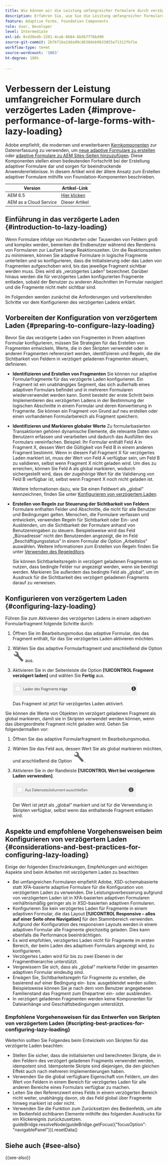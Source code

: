 ```yaml
---
title: Wie können wir die Leistung umfangreicher Formulare durch verzögertes Laden verbessern?
description: Erfahren Sie, wie Sie die Leistung umfangreicher Formulare durch verzögertes Laden verbessern können. Verzögertes Laden (Lazy Loading) verbessert die Performance von umfangreichen und komplexen adaptiven Formularen erheblich, indem Formularfragmente erst dann initialisiert und geladen werden, wenn sie sichtbar werden.
feature: Adaptive Forms, Foundation Components
role: User, Developer
level: Intermediate
exl-id: 0cd38edb-2201-4ca6-8b84-6b5b7f76bd90
source-git-commit: 2b76f1be2dda99c8638deb9633055e71312fbf1e
workflow-type: tm+mt
source-wordcount: '1063'
ht-degree: 100%

---
```


# Verbessern der Leistung umfangreicher Formulare durch verzögertes Laden {#improve-performance-of-large-forms-with-lazy-loading}

<span class="preview"> Adobe empfiehlt, die modernen und erweiterbaren [Kernkomponenten](https://experienceleague.adobe.com/docs/experience-manager-core-components/using/adaptive-forms/introduction.html?lang=de) zur Datenerfassung zu verwenden, um [neue adaptive Formulare zu erstellen](/help/forms/creating-adaptive-form-core-components.md) oder [adaptive Formulare zu AEM Sites-Seiten hinzuzufügen](/help/forms/create-or-add-an-adaptive-form-to-aem-sites-page.md). Diese Komponenten stellen einen bedeutenden Fortschritt bei der Erstellung adaptiver Formulare dar und sorgen für beeindruckende Anwendererlebnisse. In diesem Artikel wird der ältere Ansatz zum Erstellen adaptiver Formulare mithilfe von Foundation-Komponenten beschrieben. </span>

| Version | Artikel-Link |
| -------- | ---------------------------- |
| AEM 6.5 | [Hier klicken](https://experienceleague.adobe.com/docs/experience-manager-65/forms/adaptive-forms-advanced-authoring/lazy-loading-adaptive-forms.html?lang=de) |
| AEM as a Cloud Service | Dieser Artikel |


## Einführung in das verzögerte Laden {#introduction-to-lazy-loading}

Wenn Formulare infolge von Hunderten oder Tausenden von Feldern groß und komplex werden, bemerken die Endbenutzer während des Renderns von Formularen zur Laufzeit lange Reaktionszeiten. Um die Reaktionszeiten zu minimieren, können Sie adaptive Formulare in logische Fragmente unterteilen und so konfigurieren, dass die Initialisierung oder das Laden von Fragmenten aufgeschoben wird, bis das jeweilige Fragment sichtbar werden muss. Dies wird als „verzögertes Laden“ bezeichnet. Darüber hinaus werden die für verzögertes Laden konfigurierten Fragmente entladen, sobald der Benutzer zu anderen Abschnitten im Formular navigiert und die Fragmente nicht mehr sichtbar sind.

Im Folgenden werden zunächst die Anforderungen und vorbereitenden Schritte vor dem Konfigurieren des verzögerten Ladens erklärt.

## Vorbereiten der Konfiguration von verzögertem Laden {#preparing-to-configure-lazy-loading}

Bevor Sie das verzögerte Laden von Fragmenten in Ihrem adaptiven Formular konfigurieren, müssen Sie Strategien für das Erstellen von Fragmenten entwickeln, Werte, die in den Skripten verwendet oder in anderen Fragmenten referenziert werden, identifizieren und Regeln, die die Sichtbarkeit von Feldern in verzögert geladenen Fragmenten steuern, definieren.

* **Identifizieren und Erstellen von Fragmenten**
Sie können nur adaptive Formularfragmente für das verzögerte Laden konfigurieren. Ein Fragment ist ein unabhängiges Segment, das sich außerhalb eines adaptiven Formulars befindet und in mehreren Formularen wiederverwendet werden kann. Somit besteht der erste Schritt beim Implementieren des verzögerten Ladens in der Bestimmung der logischen Abschnitte in einem Formular und deren Konvertierung in Fragmente. Sie können ein Fragment von Grund auf neu erstellen oder einen vorhandenen Formularbereich als Fragment speichern.

  <!--For more information about creating fragments, see [Adaptive Form Fragments](adaptive-form-fragments.md).-->

* **Identifizieren und Markieren globaler Werte**
Zu formularbasierten Transaktionen gehören dynamische Elemente, die relevante Daten von Benutzern erfassen und verarbeiten und dadurch das Ausfüllen des Formulars vereinfachen. Beispiel: Ihr Formular enthält Feld A in Fragment X, dessen Wert die Gültigkeit von Feld B in einem anderen Fragment bestimmt. Wenn in diesem Fall Fragment X für verzögertes Laden markiert ist, muss der Wert von Feld A verfügbar sein, um Feld B zu validieren, selbst wenn Fragment X nicht geladen wird. Um dies zu erreichen, können Sie Feld A als global markieren, wodurch sichergestellt wird, dass der zugehörige Wert für die Validierung von Feld B verfügbar ist, selbst wenn Fragment X noch nicht geladen ist.

  Weitere Informationen dazu, wie Sie einen Feldwert als „global“ kennzeichnen, finden Sie unter [Konfigurieren von verzögertem Laden](lazy-loading-adaptive-forms.md#p-configuring-lazy-loading-p).

* **Erstellen von Regeln zur Steuerung der Sichtbarkeit von Feldern**
Formulare enthalten Felder und Abschnitte, die nicht für alle Benutzer und Bedingungen gelten. Menschen, die Formulare verfassen und entwickeln, verwenden Regeln für Sichtbarkeit oder Ein- und Ausblenden, um die Sichtbarkeit der Formulare anhand von Benutzereingaben zu steuern. Beispielsweise wird das Feld „Büroadresse“ nicht den Benutzenden angezeigt, die im Feld „Beschäftigungsstatus“ in einem Formular die Option „Arbeitslos“ auswählen. Weitere Informationen zum Erstellen von Regeln finden Sie unter [Verwenden des Regeleditors](rule-editor.md).

  Sie können Sichtbarkeitsregeln in verzögert geladenen Fragmenten so nutzen, dass bedingte Felder nur angezeigt werden, wenn sie benötigt werden. Markieren Sie außerdem das bedingte Feld als „global“, um im Ausdruck für die Sichtbarkeit des verzögert geladenen Fragments darauf zu verweisen.

## Konfigurieren von verzögertem Laden {#configuring-lazy-loading}

Führen Sie zum Aktivieren des verzögerten Ladens in einem adaptiven Formularfragment folgende Schritte durch:

1. Öffnen Sie im Bearbeitungsmodus das adaptive Formular, das das Fragment enthält, für das Sie verzögertes Laden aktivieren möchten.
1. Wählen Sie das adaptive Formularfragment und anschließend die Option ![Konfigurieren](assets/configure-icon.svg) aus.
1. Aktivieren Sie in der Seitenleiste die Option **[!UICONTROL Fragment verzögert laden]** und wählen Sie **Fertig** aus.

   ![Verzögertes Laden für das adaptive Formularfragment aktivieren](assets/lazy-loading-fragment.png)

   Das Fragment ist jetzt für verzögertes Laden aktiviert.

Sie können die Werte von Objekten im verzögert geladenen Fragment als global markieren, damit sie in Skripten verwendet werden können, wenn das übergeordnete Fragment nicht geladen wird. Gehen Sie folgendermaßen vor:

1. Öffnen Sie das adaptive Formularfragment im Bearbeitungsmodus.
1. Wählen Sie das Feld aus, dessen Wert Sie als global markieren möchten, und anschließend die Option ![Konfigurieren](assets/configure-icon.svg).
1. Aktivieren Sie in der Randleiste **[!UICONTROL Wert bei verzögertem Laden verwenden]**.

   ![Feld „Verzögertes Laden“ in der Randleiste](assets/enable-lazy-loading.png)

   Der Wert ist jetzt als „global“ markiert und ist für die Verwendung in Skripten verfügbar, selbst wenn das enthaltende Fragment entladen wird.

## Aspekte und empfohlene Vorgehensweisen beim Konfigurieren von verzögertem Laden {#considerations-and-best-practices-for-configuring-lazy-loading}

Einige der folgenden Einschränkungen, Empfehlungen und wichtigen Aspekte sind beim Arbeiten mit verzögertem Laden zu beachten:

* Bei umfangreichen Formularen empfiehlt Adobe, XSD-schemabasierte statt XFA-basierte adaptive Formulare für die Konfiguration von verzögertem Laden zu verwenden. Die Leistungsverbesserung aufgrund von verzögertem Laden ist in XFA-basierten adaptiven Formularen verhältnismäßig geringer als in XSD-basierten adaptiven Formularen.
* Konfigurieren Sie kein verzögertes Laden für Fragmente in einem adaptiven Formular, die das Layout **[!UICONTROL Responsive – alles auf einer Seite ohne Navigation]** für den Stammbereich verwenden. Aufgrund der Konfiguration des responsiven Layouts werden in einem adaptiven Formular alle Fragmente gleichzeitig geladen. Dies kann ebenfalls die Performance beeinträchtigen.
* Es wird empfohlen, verzögertes Laden nicht für Fragmente im ersten Bereich, der beim Laden des adaptiven Formulars angezeigt wird, zu konfigurieren.
* Verzögertes Laden wird für bis zu zwei Ebenen in der Fragmenthierarchie unterstützt.
* Vergewissern Sie sich, dass als „global“ markierte Felder im gesamten adaptiven Formular eindeutig sind.
* Erwägen Sie, Sichtbarkeitsregeln für Fragmente zu erstellen, die basierend auf einer Bedingung ein- bzw. ausgeblendet werden sollen. Beispielsweise können Sie je nach dem vom Benutzer angegebenen Familienstand das Fragment zum Ehepartner ein- oder ausblenden.
* In verzögert geladenen Fragmenten werden keine Komponenten für Dateianhänge und Geschäftsbedingungen unterstützt.

### Empfohlene Vorgehensweisen für das Entwerfen von Skripten von verzögertem Laden {#scripting-best-practices-for-configuring-lazy-loading}

Weiterhin sollten Sie Folgendes beim Entwickeln von Skripten für das verzögerte Laden beachten:

* Stellen Sie sicher, dass die initialisierten und berechneten Skripte, die in den Feldern des verzögert geladenen Fragments verwendet werden, idempotent sind. Idempotente Skripte sind diejenigen, die den gleichen Effekt auch nach mehreren Implementierungen haben.
* Verwenden Sie die global verfügbare Eigenschaft von Feldern, um den Wert von Feldern in einem Bereich für verzögertes Laden für alle anderen Bereiche eines Formulars verfügbar zu machen.
* Leiten Sie den Referenzwert eines Felds in einem verzögerten Bereich nicht weiter, unabhängig davon, ob das Feld global über Fragmente hinweg markiert ist oder nicht.
* Verwenden Sie die Funktion zum Zurücksetzen des Bedienfelds, um alle im Bedienfeld sichtbaren Elemente mithilfe des folgenden Ausdrucks für ein Klickereignis zurückzusetzen.\
  guideBridge.resolveNode(guideBridge.getFocus({&quot;focusOption&quot;: &quot;navigablePanel&quot;})).resetData()


## Siehe auch {#see-also}

{{see-also}}